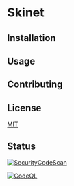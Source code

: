# Skinet

## Installation

## Usage

## Contributing

## License
[MIT](https://choosealicense.com/licenses/mit/)

## Status

[![SecurityCodeScan](https://github.com/fcarvalhodev/skinet/actions/workflows/securitycodescan-analysis.yml/badge.svg?branch=main)](https://github.com/fcarvalhodev/skinet/actions/workflows/securitycodescan-analysis.yml)

[![CodeQL](https://github.com/fcarvalhodev/skinet/actions/workflows/codeql-analysis.yml/badge.svg?branch=main)](https://github.com/fcarvalhodev/skinet/actions/workflows/codeql-analysis.yml)